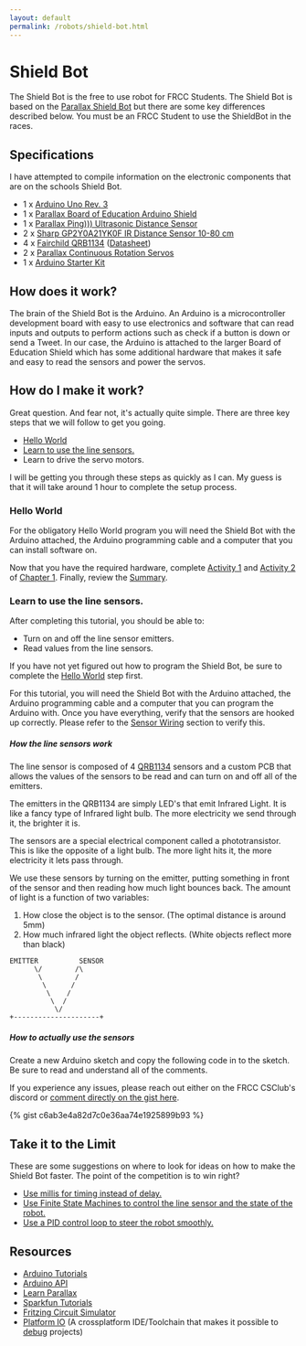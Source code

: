 ```yaml
---
layout: default
permalink: /robots/shield-bot.html
---
```


# Shield Bot

The Shield Bot is the free to use robot for FRCC Students.  The Shield Bot is based on the [Parallax Shield Bot](https://www.parallax.com/product/130-35000) but there are some key differences described below.  You must be an FRCC Student to use the ShieldBot in the races.

## Specifications

I have attempted to compile information on the electronic components that are on the schools Shield Bot.

* 1 x [Arduino Uno Rev. 3](https://store.arduino.cc/usa/arduino-uno-rev3)
* 1 x [Parallax Board of Education Arduino Shield](https://www.parallax.com/product/35000)
* 1 x [Parallax Ping))) Ultrasonic Distance Sensor](https://www.parallax.com/product/28015)
* 2 x [Sharp GP2Y0A21YK0F IR Distance Sensor 10-80 cm](https://www.parallax.com/product/28995)
* 4 x [Fairchild QRB1134](https://www.digikey.com/product-detail/en/on-semiconductor/QRB1134/QRB1134-ND/187533) ([Datasheet](http://users.ece.utexas.edu/~valvano/Datasheets/QRB1134.pdf))
* 2 x [Parallax Continuous Rotation Servos](https://www.parallax.com/product/900-00008)
* 1 x [Arduino Starter Kit](https://store.arduino.cc/usa/arduino-starter-kit)

## How does it work?

The brain of the Shield Bot is the Arduino.  An Arduino is a microcontroller development board with easy to use electronics and software that can read inputs and outputs to perform actions such as check if a button is down or send a Tweet.  In our case, the Arduino is attached to the larger Board of Education Shield which has some additional hardware that makes it safe and easy to read the sensors and power the servos.

## How do I make it work?

Great question.  And fear not, it's actually quite simple.  There are three key steps that we will follow to get you going.

* [Hello World](#hello-world)
* [Learn to use the line sensors.](#learn-to-use-the-line-sensors)
* Learn to drive the servo motors.

I will be getting you through these steps as quickly as I can.  My guess is that it will take around 1 hour to complete the setup process.

### Hello World

For the obligatory Hello World program you will need the Shield Bot with the Arduino attached, the Arduino programming cable and a computer that you can install software on.

Now that you have the required hardware, complete [Activity 1](https://learn.parallax.com/tutorials/robot/shield-bot/robotics-board-education-shield-arduino/chapter-1-your-shield-bots-21) and [Activity 2](https://learn.parallax.com/tutorials/robot/shield-bot/robotics-board-education-shield-arduino/chapter-1-your-shield-bots-18) of [Chapter 1](https://learn.parallax.com/tutorials/robot/shield-bot/robotics-board-education-shield-arduino/chapter-1-your-shield-bots-19).  Finally, review the [Summary](https://learn.parallax.com/tutorials/robot/shield-bot/robotics-board-education-shield-arduino/chapter-1-your-shield-bots-4).

### Learn to use the line sensors.

After completing this tutorial, you should be able to:

* Turn on and off the line sensor emitters.
* Read values from the line sensors.

If you have not yet figured out how to program the Shield Bot, be sure to complete the [Hello World](#hello-world) step first.

For this tutorial, you will need the Shield Bot with the Arduino attached, the Arduino programming cable and a computer that you can program the Arduino with.  Once you have everything, verify that the sensors are hooked up correctly.  Please refer to the [Sensor Wiring](#sensor-wiring) section to verify this.

##### How the line sensors work

The line sensor is composed of 4 [QRB1134](https://www.digikey.com/product-detail/en/on-semiconductor/QRB1134/QRB1134-ND/187533) sensors and a custom PCB that allows the values of the sensors to be read and can turn on and off all of the emitters.

The emitters in the QRB1134 are simply LED's that emit Infrared Light.  It is like a fancy type of Infrared light bulb.  The more electricity we send through it, the brighter it is.

The sensors are a special electrical component called a phototransistor.  This is like the opposite of a light bulb.  The more light hits it, the more electricity it lets pass through.

We use these sensors by turning on the emitter, putting something in front of the sensor and then reading how much light bounces back.  The amount of light is a function of two variables:

1. How close the object is to the sensor. (The optimal distance is around 5mm)
2. How much infrared light the object reflects.  (White objects reflect more than black)

```
EMITTER          SENSOR
      \/        /\
       \        /
        \      /
         \    /
          \  /
           \/
+---------------------+
```

##### How to actually use the sensors

Create a new Arduino sketch and copy the following code in to the sketch.  Be sure to read and understand all of the comments.

If you experience any issues, please reach out either on the FRCC CSClub's discord or [comment directly on the gist here](https://gist.github.com/IkonOne/c6ab3e4a82d7c0e36aa74e1925899b93).

{% gist c6ab3e4a82d7c0e36aa74e1925899b93 %}

## Take it to the Limit

These are some suggestions on where to look for ideas on how to make the Shield Bot faster.  The point of the competition is to win right?

* [Use millis for timing instead of delay.](https://learn.adafruit.com/multi-tasking-the-arduino-part-1/using-millis-for-timing)
* [Use Finite State Machines to control the line sensor and the state of the robot.](http://gameprogrammingpatterns.com/state.html)
* [Use a PID control loop to steer the robot smoothly.](https://create.arduino.cc/projecthub/mjrobot/line-follower-robot-pid-control-android-setup-e5113a)

## Resources

* [Arduino Tutorials](https://www.arduino.cc/en/Tutorial/HomePage)
* [Arduino API](https://www.arduino.cc/reference/en/)
* [Learn Parallax](https://learn.parallax.com/)
* [Sparkfun Tutorials](https://learn.sparkfun.com/tutorials)
* [Fritzing Circuit Simulator](http://fritzing.org/home/)
* [Platform IO](https://platformio.org/) (A crossplatform IDE/Toolchain that makes it possible to [debug](http://docs.platformio.org/en/latest/plus/debugging.html) projects)